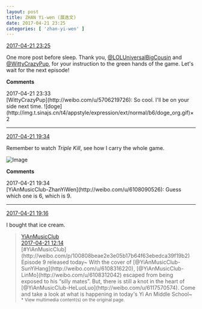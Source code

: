 ```yaml
---
layout: post
title: ZHAN Yi-wen (展逸文)
date: 2017-04-21 23:25
categories: [ 'zhan-yi-wen' ]
---
```


<div class="weibo-info">
  <a href="http://weibo.com/6108090526/EFAoZlefY">2017-04-21 23:25</a>
</div>

One more post before sleep. Thank you, [@LOLUniversalBigCousin](http://weibo.com/yuzhoujieshuo) and [@WittyCrazyPup](http://weibo.com/u/5706219726), for your instruction to the green hands of the game. Let's wait for the next episode!

<!-- more -->

**Comments**

<div class="weibo-info">2017-04-21 23:33</div>
[WittyCrazyPup](http://weibo.com/u/5706219726): So cool. I'll be on your side next time. ![doge](http://img.t.sinajs.cn/t4/appstyle/expression/ext/normal/b6/doge_org.gif)×2

---

<div class="weibo-info">
  <a href="http://weibo.com/6108090526/EFyT45mbS">2017-04-21 19:34</a>
</div>

Remember to watch *Triple Kill*, see how I carry the whole game.

![Image](https://wx2.sinaimg.cn/mw690/006FmVn8ly1feuj5432ndj30qo0zkqaa.jpg)

**Comments**

<div class="weibo-info">2017-04-21 19:34</div>
[YiAnMusicClub-ZhanYiWen](http://weibo.com/u/6108090526): Guess which one is 6, which is 9.

---

<div class="weibo-info">
  <a href="http://weibo.com/6108090526/EFgWMrr9v">2017-04-21 19:16</a>
</div>

I bought that ice cream.

> <div class="weibo-post-name">
>   <a href="http://weibo.com/u/6094546964">YiAnMusicClub</a>
> </div>
> <div class="weibo-info">
>   <a href="http://weibo.com/6094546964/EFw0j4RVY">2017-04-21 12:14</a>
> </div>
> [#YiAnMusicClub](http://weibo.com/p/100808beae2e3e05b17b64f63ebedca39f19b2) Episode 9 released today~ With the cover of [@YiAnMusicClub-SunYiHang](http://weibo.com/u/6108316220), [@YiAnMusicClub-LinMo](http://weibo.com/u/6108312042) escaped from being exposed to his “silly mates”. But, there is still a knot in the heart of [@YiAnMusicClub-HeLuoLuo](http://weibo.com/u/6117570574). Come and take a look at what is happening in today's Yi An Middle School~  
> <small>* View multimedia content(s) on the original page.</small>
